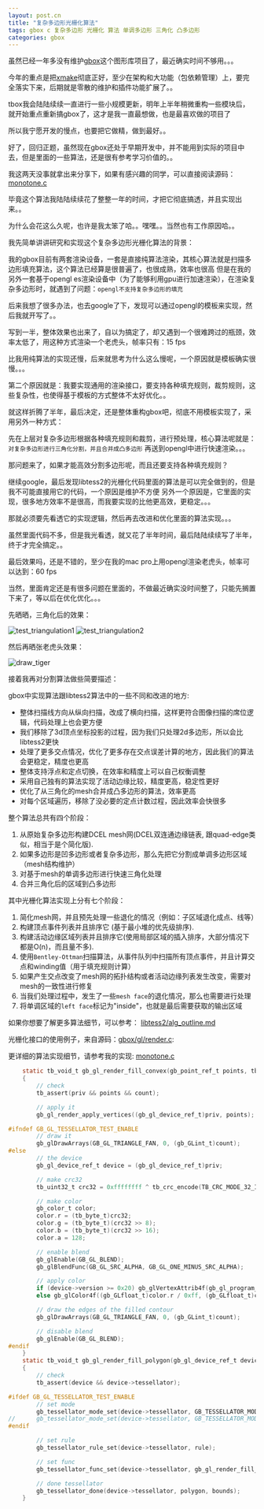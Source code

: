 ```yaml
---
layout: post.cn
title: "复杂多边形光栅化算法"
tags: gbox c 复杂多边形 光栅化 算法 单调多边形 三角化 凸多边形
categories: gbox
---
```


虽然已经一年多没有维护[gbox](https://github.com/waruqi/gbox)这个图形库项目了，最近确实时间不够用。。。

今年的重点是把[xmake](http://www.xmake.io)彻底正好，至少在架构和大功能（包依赖管理）上，要完全落实下来，后期就是零散的维护和插件功能扩展了。。

tbox我会陆陆续续一直进行一些小规模更新，明年上半年稍微重构一些模块后，就开始重点重新搞gbox了，这才是我一直最想做，也是最喜欢做的项目了

所以我宁愿开发的慢点，也要把它做精，做到最好。。

好了，回归正题，虽然现在gbox还处于早期开发中，并不能用到实际的项目中去，但是里面的一些算法，还是很有参考学习价值的。。

我这两天没事就拿出来分享下，如果有感兴趣的同学，可以直接阅读源码：[monotone.c](https://github.com/waruqi/gbox/blob/master/src/gbox/utils/impl/tessellator/monotone.c) 

毕竟这个算法我陆陆续续花了整整一年的时间，才把它彻底搞透，并且实现出来。。

为什么会花这么久呢，也许是我太笨了哈。。嘿嘿。。当然也有工作原因哈。。

我先简单讲讲研究和实现这个复杂多边形光栅化算法的背景：




我的gbox目前有两套渲染设备，一套是直接纯算法渲染，其核心算法就是扫描多边形填充算法，这个算法已经算是很普遍了，也很成熟，效率也很高
但是在我的另外一套基于opengl es渲染设备中（为了能够利用gpu进行加速渲染），在渲染复杂多边形时，就遇到了问题：`opengl不支持复杂多边形的填充`

后来我想了很多办法，也去google了下，发现可以通过opengl的模板来实现，然后我就开写了。。

写到一半，整体效果也出来了，自以为搞定了，却又遇到一个很难跨过的瓶颈，效率太低了，用这种方式渲染一个老虎头，帧率只有：15 fps

比我用纯算法的实现还慢，后来就思考为什么这么慢呢，一个原因就是模板确实很慢。。。

第二个原因就是：我要实现通用的渲染接口，要支持各种填充规则，裁剪规则，这些复杂性，也使得基于模板的方式整体不太好优化。。

就这样折腾了半年，最后决定，还是整体重构gbox吧，彻底不用模板实现了，采用另外一种方式：

先在上层对复杂多边形根据各种填充规则和裁剪，进行预处理，核心算法呢就是：`对复杂多边形进行三角化分割，并且合并成凸多边形`
再送到opengl中进行快速渲染。。。

那问题来了，如果才能高效分割多边形呢，而且还要支持各种填充规则？

继续google，最后发现libtess2的光栅化代码里面的算法是可以完全做到的，但是我不可能直接用它的代码，一个原因是维护不方便
另外一个原因是，它里面的实现，很多地方效率不是很高，而我要实现的比他更高效，更稳定。。。

那就必须要先看透它的实现逻辑，然后再去改进和优化里面的算法实现。。。

虽然里面代码不多，但是我光看透，就又花了半年时间，最后陆陆续续写了半年，终于才完全搞定。。

最后效果吗，还是不错的，至少在我的mac pro上用opengl渲染老虎头，帧率可以达到：60 fps

当然，里面肯定还是有很多问题在里面的，不做最近确实没时间整了，只能先搁置下来了，等以后在优化优化。。。

先晒晒，三角化后的效果：

![test_triangulation1](/static/img/gbox/test_triangulation1.png)
![test_triangulation2](/static/img/gbox/test_triangulation2.png)

然后再晒张老虎头效果：

![draw_tiger](/static/img/gbox/draw_tiger.png)

接着我再对分割算法做些简要描述：

gbox中实现算法跟libtess2算法中的一些不同和改进的地方:

- 整体扫描线方向从纵向扫描，改成了横向扫描，这样更符合图像扫描的席位逻辑，代码处理上也会更方便
- 我们移除了3d顶点坐标投影的过程，因为我们只处理2d多边形，所以会比libtess2更快
- 处理了更多交点情况，优化了更多存在交点误差计算的地方，因此我们的算法会更稳定，精度也更高
- 整体支持浮点和定点切换，在效率和精度上可以自己权衡调整
- 采用自己独有的算法实现了活动边缘比较，精度更高，稳定性更好 
- 优化了从三角化的mesh合并成凸多边形的算法，效率更高
- 对每个区域遍历，移除了没必要的定点计数过程，因此效率会快很多

整个算法总共有四个阶段：

1. 从原始复杂多边形构建DCEL mesh网(DCEL双连通边缘链表, 跟quad-edge类似，相当于是个简化版).
2. 如果多边形是凹多边形或者复杂多边形，那么先把它分割成单调多边形区域（mesh结构维护）
3. 对基于mesh的单调多边形进行快速三角化处理
4. 合并三角化后的区域到凸多边形

其中光栅化算法实现上分有七个阶段：

1. 简化mesh网，并且预先处理一些退化的情况（例如：子区域退化成点、线等）
2. 构建顶点事件列表并且排序它 (基于最小堆的优先级排序).
3. 构建活动边缘区域列表并且排序它(使用局部区域的插入排序，大部分情况下都是O(n)，而且量不多).
4. 使用`Bentley-Ottman`扫描算法，从事件队列中扫描所有顶点事件，并且计算交点和winding值（用于填充规则计算）
5. 如果产生交点改变了mesh网的拓扑结构或者活动边缘列表发生改变，需要对mesh的一致性进行修复
6. 当我们处理过程中，发生了一些`mesh face`的退化情况，那么也需要进行处理
7. 将单调区域的`left face`标记为"inside"，也就是最后需要获取的输出区域

如果你想要了解更多算法细节，可以参考： [libtess2/alg_outline.md](https://github.com/memononen/libtess2/blob/master/alg_outline.md)


光栅化接口的使用例子，来自源码：[gbox/gl/render.c](https://github.com/waruqi/gbox/blob/master/src/gbox/core/device/gl/render.c):

更详细的算法实现细节，请参考我的实现: [monotone.c](https://github.com/waruqi/gbox/blob/master/src/gbox/utils/impl/tessellator/monotone.c) 

```c
    static tb_void_t gb_gl_render_fill_convex(gb_point_ref_t points, tb_uint16_t count, tb_cpointer_t priv)
    {
        // check
        tb_assert(priv && points && count);

        // apply it
        gb_gl_render_apply_vertices((gb_gl_device_ref_t)priv, points);

#ifndef GB_GL_TESSELLATOR_TEST_ENABLE
        // draw it
        gb_glDrawArrays(GB_GL_TRIANGLE_FAN, 0, (gb_GLint_t)count);
#else
        // the device 
        gb_gl_device_ref_t device = (gb_gl_device_ref_t)priv;

        // make crc32
        tb_uint32_t crc32 = 0xffffffff ^ tb_crc_encode(TB_CRC_MODE_32_IEEE_LE, 0xffffffff, (tb_byte_t const*)points, count * sizeof(gb_point_t));

        // make color
        gb_color_t color;
        color.r = (tb_byte_t)crc32;
        color.g = (tb_byte_t)(crc32 >> 8);
        color.b = (tb_byte_t)(crc32 >> 16);
        color.a = 128;

        // enable blend
        gb_glEnable(GB_GL_BLEND);
        gb_glBlendFunc(GB_GL_SRC_ALPHA, GB_GL_ONE_MINUS_SRC_ALPHA);

        // apply color
        if (device->version >= 0x20) gb_glVertexAttrib4f(gb_gl_program_location(device->program, GB_GL_PROGRAM_LOCATION_COLORS), (gb_GLfloat_t)color.r / 0xff, (gb_GLfloat_t)color.g / 0xff, (gb_GLfloat_t)color.b / 0xff, (gb_GLfloat_t)color.a / 0xff);
        else gb_glColor4f((gb_GLfloat_t)color.r / 0xff, (gb_GLfloat_t)color.g / 0xff, (gb_GLfloat_t)color.b / 0xff, (gb_GLfloat_t)color.a / 0xff);

        // draw the edges of the filled contour
        gb_glDrawArrays(GB_GL_TRIANGLE_FAN, 0, (gb_GLint_t)count);

        // disable blend
        gb_glEnable(GB_GL_BLEND);
#endif
    }
    static tb_void_t gb_gl_render_fill_polygon(gb_gl_device_ref_t device, gb_polygon_ref_t polygon, gb_rect_ref_t bounds, tb_size_t rule)
    {
        // check
        tb_assert(device && device->tessellator);

#ifdef GB_GL_TESSELLATOR_TEST_ENABLE
        // set mode
        gb_tessellator_mode_set(device->tessellator, GB_TESSELLATOR_MODE_TRIANGULATION);
//      gb_tessellator_mode_set(device->tessellator, GB_TESSELLATOR_MODE_MONOTONE);
#endif

        // set rule
        gb_tessellator_rule_set(device->tessellator, rule);

        // set func
        gb_tessellator_func_set(device->tessellator, gb_gl_render_fill_convex, device);

        // done tessellator
        gb_tessellator_done(device->tessellator, polygon, bounds);
    }
```


